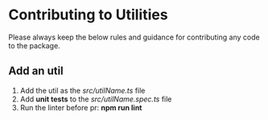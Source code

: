 # Contributing to Utilities
Please always keep the below rules and guidance for contributing any code to the package.
## Add an util
1. Add the util as the *src/utilName.ts* file
2. Add **unit tests** to the *src/utilName.spec.ts* file
3. Run the linter before pr: **npm run lint**
